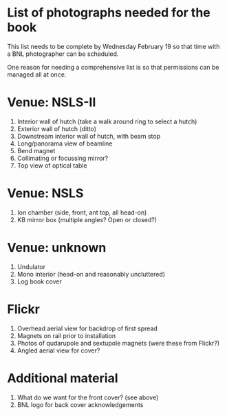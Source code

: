 List of photographs needed for the book
=======================================

This list needs to be complete by Wednesday February 19 so that time
with a BNL photographer can be scheduled.

One reason for needing a comprehensive list is so that permissions can
be managed all at once.

# Venue: NSLS-II #

 1. Interior wall of hutch (take a walk around ring to select a hutch)
 2. Exterior wall of hutch (ditto)
 3. Downstream interior wall of hutch, with beam stop
 3. Long/panorama view of beamline
 4. Bend magnet
 5. Collimating or focussing mirror?
 6. Top view of optical table

# Venue: NSLS #

 1. Ion chamber (side, front, ant top, all head-on)
 2. KB mirror box (multiple angles? Open or closed?)

# Venue: unknown #

 1. Undulator
 2. Mono interior (head-on and reasonably uncluttered)
 3. Log book cover

# Flickr #

 1. Overhead aerial view for backdrop of first spread
 2. Magnets on rail prior to installation
 3. Photos of qudarupole and sextupole magnets (were these from Flickr?)
 4. Angled aerial view for cover?
 
# Additional material #

 1. What do we want for the front cover? (see above)
 2. BNL logo for back cover acknowledgements
 
